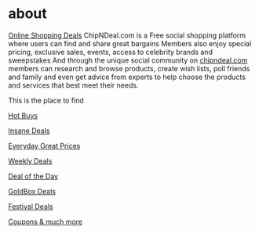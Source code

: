 # about
<a href="https://chipndeal.com">Online Shopping Deals</a> 
 ChipNDeal.com is a Free social shopping platform where users can find and share great bargains Members also enjoy special pricing, exclusive sales, events, access to celebrity brands and sweepstakes And through the unique social community on <a href="https://chipndeal.com">chipndeal.com</a> members can research and browse products, create wish lists, poll friends and family and even get advice from experts to help choose the products and services that best meet their needs.

This is the place to find 

<a href="https://chipndeal.com">Hot Buys</a>

<a href="https://chipndeal.com">Insane Deals</a>

<a href="https://chipndeal.com">Everyday Great Prices</a>

<a href="https://chipndeal.com">Weekly Deals</a>

<a href="https://chipndeal.com">Deal of the Day</a>

<a href="https://chipndeal.com">GoldBox Deals</a>

<a href="https://chipndeal.com">Festival Deals</a>

<a href="https://chipndeal.com">Coupons & much more</a>
